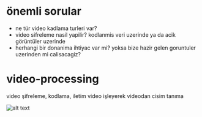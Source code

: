 # önemli sorular
* ne tür video kadlama turleri var?
* video sifreleme nasil yapilir? kodlanmis veri uzerinde ya da acik görüntüler uzerinde
* herhangi bir donanima ihtiyac var mi? yoksa bize hazir gelen goruntuler uzerinden mi calisacagiz?



# video-processing
video şifreleme, kodlama, iletim  video işleyerek videodan cisim tanıma

![alt text](https://github.com/zyavuz610/video-processing/blob/master/Documents/Diagram1.png)
